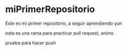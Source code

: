# miPrimerRepositorio

Este es mi primer repositorio, a seguir aprendiendo yun


esta es una rama para practicar pull request, animo

prueba para hacer push

